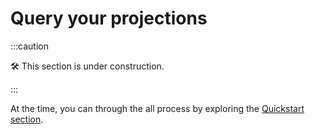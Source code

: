 # Query your projections

:::caution

🛠 This section is under construction.

:::

At the time, you can through the all process by exploring the [Quickstart section](/quickstart).